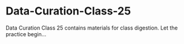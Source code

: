 # Data-Curation-Class-25
Data Curation Class 25 contains materials for class digestion.
Let the practice begin...

